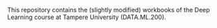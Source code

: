 This repository contains the (slightly modified) workbooks of the Deep Learning course at Tampere University (DATA.ML.200).
